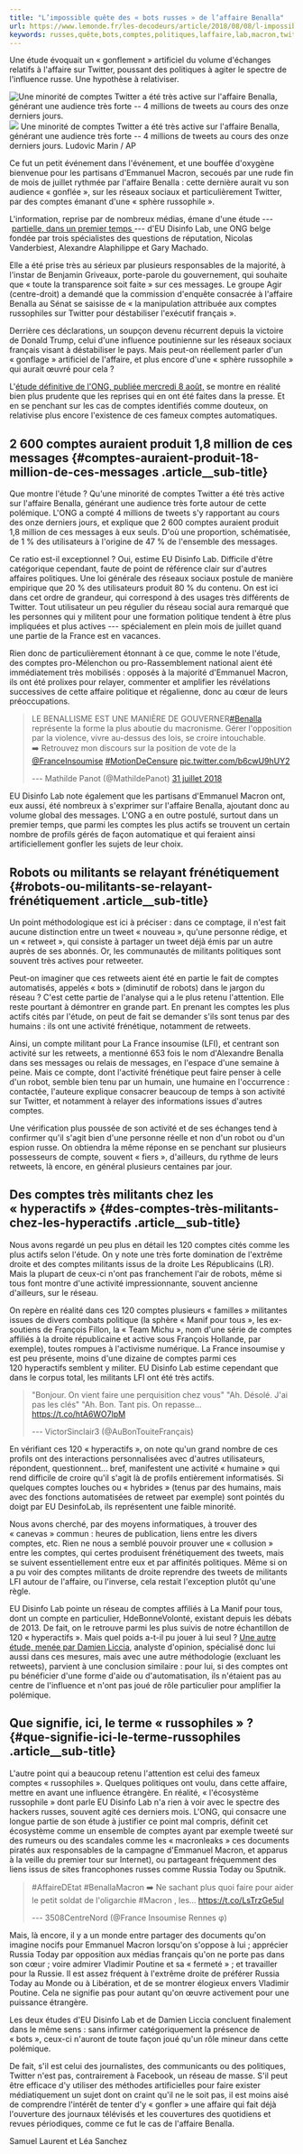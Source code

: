```yaml
---
title: "L’impossible quête des « bots russes » de l’affaire Benalla"
url: https://www.lemonde.fr/les-decodeurs/article/2018/08/08/l-impossible-quete-des-bots-russes-de-l-affaire-benalla_5340540_4355770.html
keywords: russes,quête,bots,comptes,politiques,laffaire,lab,macron,twitter,dune,disinfo,benalla,militants,limpossible
---
```

Une étude évoquait un « gonflement » artificiel du volume d'échanges relatifs à l'affaire sur Twitter, poussant des politiques à agiter le spectre de l'influence russe. Une hypothèse à relativiser.

![Une minorité de comptes Twitter a été très active sur l'affaire Benalla, générant une audience très forte -- 4 millions de tweets au cours des onze derniers jours.](https://img.lemde.fr/2018/08/01/0/0/6720/4480/688/0/60/0/41b2c03_f49d897cdcd44a588fa0045721cd4b63-f49d897cdcd44a588fa0045721cd4b63-0.jpg) ![](https://img.lemde.fr/2018/08/01/0/0/6720/4480/688/0/60/0/41b2c03_f49d897cdcd44a588fa0045721cd4b63-f49d897cdcd44a588fa0045721cd4b63-0.jpg) Une minorité de comptes Twitter a été très active sur l'affaire Benalla, générant une audience très forte -- 4 millions de tweets au cours des onze derniers jours. Ludovic Marin / AP

Ce fut un petit événement dans l'événement, et une bouffée d'oxygène bienvenue pour les partisans d'Emmanuel Macron, secoués par une rude fin de mois de juillet rythmée par l'affaire Benalla : cette dernière aurait vu son audience « gonflée », sur les réseaux sociaux et particulièrement Twitter, par des comptes émanant d'une « sphère russophile ».

L'information, reprise par de nombreux médias, émane d'une étude --- [partielle, dans un premier temps ](https://t.co/f5posH2F4Z)--- d'EU Disinfo Lab, une ONG belge fondée par trois spécialistes des questions de réputation, Nicolas Vanderbiest, Alexandre Alaphilippe et Gary Machado.

Elle a été prise très au sérieux par plusieurs responsables de la majorité, à l'instar de Benjamin Griveaux, porte-parole du gouvernement, qui souhaite que « toute la transparence soit faite » sur ces messages. Le groupe Agir (centre-droit) a demandé que la commission d'enquête consacrée à l'affaire Benalla au Sénat se saisisse de « la manipulation attribuée aux comptes russophiles sur Twitter pour déstabiliser l'exécutif français ».

Derrière ces déclarations, un soupçon devenu récurrent depuis la victoire de Donald Trump, celui d'une influence poutinienne sur les réseaux sociaux français visant à déstabiliser le pays. Mais peut-on réellement parler d'un « gonflage » artificiel de l'affaire, et plus encore d'une « sphère russophile » qui aurait œuvré pour cela ?

L'[étude définitive de l'ONG, publiée mercredi 8 août,](https://spark.adobe.com/page/Sa85zpU5Chi1a/) se montre en réalité bien plus prudente que les reprises qui en ont été faites dans la presse. Et en se penchant sur les cas de comptes identifiés comme douteux, on relativise plus encore l'existence de ces fameux comptes automatiques.

2 600 comptes auraient produit 1,8 million de ces messages {#comptes-auraient-produit-18-million-de-ces-messages .article__sub-title}
----------------------------------------------------------

Que montre l'étude ? Qu'une minorité de comptes Twitter a été très active sur l'affaire Benalla, générant une audience très forte autour de cette polémique. L'ONG a compté 4 millions de tweets s'y rapportant au cours des onze derniers jours, et explique que 2 600 comptes auraient produit 1,8 million de ces messages à eux seuls. D'où une proportion, schématisée, de 1 % des utilisateurs à l'origine de 47 % de l'ensemble des messages.

Ce ratio est-il exceptionnel ? Oui, estime EU Disinfo Lab. Difficile d'être catégorique cependant, faute de point de référence clair sur d'autres affaires politiques. Une loi générale des réseaux sociaux postule de manière empirique que 20 % des utilisateurs produit 80 % du contenu. On est ici dans cet ordre de grandeur, qui correspond à des usages très différents de Twitter. Tout utilisateur un peu régulier du réseau social aura remarqué que les personnes qui y militent pour une formation politique tendent à être plus impliquées et plus actives --- spécialement en plein mois de juillet quand une partie de la France est en vacances.

Rien donc de particulièrement étonnant à ce que, comme le note l'étude, des comptes pro-Mélenchon ou pro-Rassemblement national aient été immédiatement très mobilisés : opposés à la majorité d'Emmanuel Macron, ils ont été prolixes pour relayer, commenter et amplifier les révélations successives de cette affaire politique et régalienne, donc au cœur de leurs préoccupations.

> LE BENALLISME EST UNE MANIÈRE DE GOUVERNER[\#Benalla](https://twitter.com/hashtag/Benalla?src=hash&ref_src=twsrc%5Etfw) représente la forme la plus aboutie du macronisme. Gérer l'opposition par la violence, vivre au-dessus des lois, se croire intouchable.\
> ➡️ Retrouvez mon discours sur la position de vote de la [\@FranceInsoumise](https://twitter.com/FranceInsoumise?ref_src=twsrc%5Etfw) [\#MotionDeCensure](https://twitter.com/hashtag/MotionDeCensure?src=hash&ref_src=twsrc%5Etfw) [pic.twitter.com/b6cwU9hUY2](https://t.co/b6cwU9hUY2)
>
> --- Mathilde Panot (\@MathildePanot) [31 juillet 2018](https://twitter.com/MathildePanot/status/1024352092788613120?ref_src=twsrc%5Etfw)

EU Disinfo Lab note également que les partisans d'Emmanuel Macron ont, eux aussi, été nombreux à s'exprimer sur l'affaire Benalla, ajoutant donc au volume global des messages. L'ONG a en outre postulé, surtout dans un premier temps, que parmi les comptes les plus actifs se trouvent un certain nombre de profils gérés de façon automatique et qui feraient ainsi artificiellement gonfler les sujets de leur choix.

Robots ou militants se relayant frénétiquement {#robots-ou-militants-se-relayant-frénétiquement .article__sub-title}
----------------------------------------------

Un point méthodologique est ici à préciser : dans ce comptage, il n'est fait aucune distinction entre un tweet « nouveau », qu'une personne rédige, et un « retweet », qui consiste à partager un tweet déjà émis par un autre auprès de ses abonnés. Or, les communautés de militants politiques sont souvent très actives pour retweeter.

Peut-on imaginer que ces retweets aient été en partie le fait de comptes automatisés, appelés « bots » (diminutif de robots) dans le jargon du réseau ? C'est cette partie de l'analyse qui a le plus retenu l'attention. Elle reste pourtant à démontrer en grande part. En prenant les comptes les plus actifs cités par l'étude, on peut de fait se demander s'ils sont tenus par des humains : ils ont une activité frénétique, notamment de retweets.

Ainsi, un compte militant pour La France insoumise (LFI), et centrant son activité sur les retweets, a mentionné 653 fois le nom d'Alexandre Benalla dans ses messages ou relais de messages, en l'espace d'une semaine à peine. Mais ce compte, dont l'activité frénétique peut faire penser à celle d'un robot, semble bien tenu par un humain, une humaine en l'occurrence : contactée, l'auteure explique consacrer beaucoup de temps à son activité sur Twitter, et notamment à relayer des informations issues d'autres comptes.

Une vérification plus poussée de son activité et de ses échanges tend à confirmer qu'il s'agit bien d'une personne réelle et non d'un robot ou d'un espion russe. On obtiendra la même réponse en se penchant sur plusieurs possesseurs de compte, souvent « fiers », d'ailleurs, du rythme de leurs retweets, là encore, en général plusieurs centaines par jour.

Des comptes très militants chez les « hyperactifs » {#des-comptes-très-militants-chez-les-hyperactifs .article__sub-title}
---------------------------------------------------

Nous avons regardé un peu plus en détail les 120 comptes cités comme les plus actifs selon l'étude. On y note une très forte domination de l'extrême droite et des comptes militants issus de la droite Les Républicains (LR). Mais la plupart de ceux-ci n'ont pas franchement l'air de robots, même si tous font montre d'une activité impressionnante, souvent ancienne d'ailleurs, sur le réseau.

On repère en réalité dans ces 120 comptes plusieurs « familles » militantes issues de divers combats politique (la sphère « Manif pour tous », les ex-soutiens de François Fillon, la « Team Michu », nom d'une série de comptes affiliés à la droite républicaine et active sous François Hollande, par exemple), toutes rompues à l'activisme numérique. La France insoumise y est peu présente, moins d'une dizaine de comptes parmi ces 120 hyperactifs semblent y militer. EU Disinfo Lab estime cependant que dans le corpus total, les militants LFI ont été très actifs.

> \"Bonjour. On vient faire une perquisition chez vous\" \"Ah. Désolé. J\'ai pas les clés\" \"Ah. Bon. Tant pis. On repasse... https://t.co/htA6WO7lpM
>
> --- VictorSinclair3 (\@AuBonTouiteFrançais) [](//twitter.com/VictorSinclair3/status/1025637594028273664)

En vérifiant ces 120 « hyperactifs », on note qu'un grand nombre de ces profils ont des interactions personnalisées avec d'autres utilisateurs, répondent, questionnent... bref, manifestent une activité « humaine » qui rend difficile de croire qu'il s'agit là de profils entièrement informatisés. Si quelques comptes louches ou « hybrides » (tenus par des humains, mais avec des fonctions automatisées de retweet par exemple) sont pointés du doigt par EU DesinfoLab, ils représentent une faible minorité.

Nous avons cherché, par des moyens informatiques, à trouver des « canevas » commun : heures de publication, liens entre les divers comptes, etc. Rien ne nous a semblé pouvoir prouver une « collusion » entre les comptes, qui certes produisent frénétiquement des tweets, mais se suivent essentiellement entre eux et par affinités politiques. Même si on a pu voir des comptes militants de droite reprendre des tweets de militants LFI autour de l'affaire, ou l'inverse, cela restait l'exception plutôt qu'une règle.

EU Disinfo Lab pointe un réseau de comptes affiliés à La Manif pour tous, dont un compte en particulier, HdeBonneVolonté, existant depuis les débats de 2013. De fait, on le retrouve parmi les plus suivis de notre échantillon de 120 « hyperactifs ». Mais quel poids a-t-il pu jouer à lui seul ? [Une autre étude, menée par Damien Liccia,](https://t.co/ANL3qV51iN) analyste d'opinion, spécialisé donc lui aussi dans ces mesures, mais avec une autre méthodologie (excluant les retweets), parvient à une conclusion similaire : pour lui, si des comptes ont pu bénéficier d'une forme d'aide ou d'automatisation, ils n'étaient pas au centre de l'influence et n'ont pas joué de rôle particulier pour amplifier la polémique.

Que signifie, ici, le terme « russophiles » ? {#que-signifie-ici-le-terme-russophiles .article__sub-title}
---------------------------------------------

L'autre point qui a beaucoup retenu l'attention est celui des fameux comptes « russophiles ». Quelques politiques ont voulu, dans cette affaire, mettre en avant une influence étrangère. En réalité, « l'écosystème russophile » dont parle EU Disinfo Lab n'a rien à voir avec le spectre des hackers russes, souvent agité ces derniers mois. L'ONG, qui consacre une longue partie de son étude à justifier ce point mal compris, définit cet écosystème comme un ensemble de comptes ayant par exemple tweeté sur des rumeurs ou des scandales comme les « macronleaks » ces documents piratés aux responsables de la campagne d'Emmanuel Macron, et apparus à la veille du premier tour sur Internet), ou partageant fréquemment des liens issus de sites francophones russes comme Russia Today ou Sputnik.

> \#AffaireDEtat \#BenallaMacron ➡️ Ne sachant plus quoi faire pour aider le petit soldat de l\'oligarchie \#Macron , les... https://t.co/LsTrzGe5ul
>
> --- 3508CentreNord (\@France Insoumise Rennes φ) [](//twitter.com/3508CentreNord/status/1026166467430109185)

Mais, là encore, il y a un monde entre partager des documents qu'on imagine nocifs pour Emmanuel Macron lorsqu'on s'oppose à lui ; apprécier Russia Today par opposition aux médias français qu'on ne porte pas dans son cœur ; voire admirer Vladimir Poutine et sa « fermeté » ; et travailler pour la Russie. Il est assez fréquent à l'extrême droite de préférer Russia Today au Monde ou à Libération, et de se montrer élogieux envers Vladimir Poutine. Cela ne signifie pas pour autant qu'on œuvre activement pour une puissance étrangère.

Les deux études d'EU Disinfo Lab et de Damien Liccia concluent finalement dans le même sens : sans infirmer catégoriquement la présence de « bots », ceux-ci n'auront de toute façon joué qu'un rôle mineur dans cette polémique.

De fait, s'il est celui des journalistes, des communicants ou des politiques, Twitter n'est pas, contrairement à Facebook, un réseau de masse. S'il peut être efficace d'y utiliser des méthodes artificielles pour faire exister médiatiquement un sujet dont on craint qu'il ne le soit pas, il est moins aisé de comprendre l'intérêt de tenter d'y « gonfler » une affaire qui fait déjà l'ouverture des journaux télévisés et les couvertures des quotidiens et revues périodiques, comme ce fut le cas de l'affaire Benalla.

Samuel Laurent et Léa Sanchez
